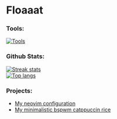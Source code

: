 # Floaaat

### Tools:
[![Tools](https://skillicons.dev/icons?i=py,fastapi,rust,html,css,lua,bash,sqlite,markdown,git,github,replit,neovim,vscode,pycharm,arch,ubuntu,raspberry)]()

### Github Stats:
[![Streak stats](https://streak-stats.demolab.com/?user=floaaat&theme=nord)]()\
[![Top langs](https://github-readme-stats.vercel.app/api/top-langs/?username=floaaat&layout=compact&theme=nord)]()

### Projects:
- [My neovim configuration](https://github.com/floaaat/neovim-config)
- [My minimalistic bspwm catppuccin rice](https://github.com/floaaat/bspwm-catppuccin-dotfiles)
